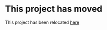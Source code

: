 # This project has moved

This project has been relocated [here](//github.com/JadedPacks/AS2Configs)
